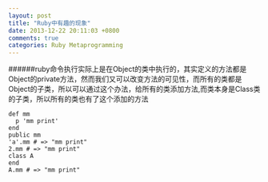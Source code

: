```yaml
---
layout: post
title: "Ruby中有趣的现象"
date: 2013-12-22 20:11:03 +0800
comments: true
categories: Ruby Metaprogramming
---
```


######ruby命令执行实际上是在Object的类中执行的，其实定义的方法都是Object的private方法，然而我们又可以改变方法的可见性，而所有的类都是Object的子类，所以可以通过这个办法，给所有的类添加方法,而类本身是Class类的子类，所以所有的类也有了这个添加的方法
```
def mm
  p 'mm print'
end
public mm
'a'.mm # => "mm print"
2.mm # => "mm print"
class A
end
A.mm # => "mm print"
```
